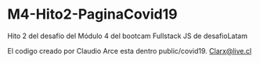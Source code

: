 # M4-Hito2-PaginaCovid19
Hito 2 del desafío del Módulo 4 del bootcam Fullstack JS de desafioLatam 

El codigo creado por Claudio Arce esta dentro public/covid19. 
Clarx@live.cl
